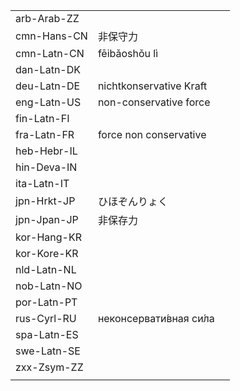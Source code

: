 | | | |
|-|-|-|
| arb-Arab-ZZ |  |  |
| cmn-Hans-CN | 非保守力 |  |
| cmn-Latn-CN | fēibǎoshǒu lì |  |
| dan-Latn-DK |  |  |
| deu-Latn-DE | nichtkonservative Kraft |  |
| eng-Latn-US | non-conservative force |  |
| fin-Latn-FI |  |  |
| fra-Latn-FR | force non conservative |  |
| heb-Hebr-IL |  |  |
| hin-Deva-IN |  |  |
| ita-Latn-IT |  |  |
| jpn-Hrkt-JP | ひほぞんりょく |  |
| jpn-Jpan-JP | 非保存力 |  |
| kor-Hang-KR |  |  |
| kor-Kore-KR |  |  |
| nld-Latn-NL |  |  |
| nob-Latn-NO |  |  |
| por-Latn-PT |  |  |
| rus-Cyrl-RU | неконсервати́вная си́ла |  |
| spa-Latn-ES |  |  |
| swe-Latn-SE |  |  |
| zxx-Zsym-ZZ |  |  |
|  |  |  |